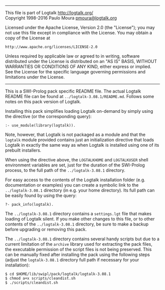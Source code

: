 ________________________________________________________________________

This file is part of Logtalk <http://logtalk.org/>  
Copyright 1998-2016 Paulo Moura <pmoura@logtalk.org>

Licensed under the Apache License, Version 2.0 (the "License");
you may not use this file except in compliance with the License.
You may obtain a copy of the License at

    http://www.apache.org/licenses/LICENSE-2.0

Unless required by applicable law or agreed to in writing, software
distributed under the License is distributed on an "AS IS" BASIS,
WITHOUT WARRANTIES OR CONDITIONS OF ANY KIND, either express or implied.
See the License for the specific language governing permissions and
limitations under the License.
________________________________________________________________________


This is a SWI-Prolog pack specific README file. The actual Logtalk
README file can be found at `../logtalk-3.08.1/README.md`. Follows
some notes on this pack version of Logtalk.

Installing this pack simplifies loading Logtalk on-demand by simply
using the directive (or the corresponding query):

	:- use_module(library(logtalk)).

Note, however, that Logtalk is not packaged as a module and that the
`logtalk` module provided contains just an initialization directive
that loads Logtalk in exactly the same way as when Logtalk is installed
using one of its prebuilt installers.

When using the directive above, the `LOGTALKHOME` and `LOGTALKUSER`
shell environment variables are set, just for the duration of the
SWI-Prolog process, to the full path of the `../logtalk-3.08.1`
directory.

For easy access to the contents of the Logtalk installation folder
(e.g. documentation or examples) you can create a symbolic link to the
`../logtalk-3.08.1` directory (in e.g. your home directory). Its full
path can be easily found by using the query:

	?- pack_info(logtalk).

The `../logtalk-3.08.1` directory contains a `settings.lgt` file that
makes loading of Logtalk silent. If you make other changes to this file,
or to other contents of the `../logtalk-3.08.1` directory, be sure to
make a backup before upgrading or removing this pack.

The `../logtalk-3.08.1` directory contains several handy scripts but due
to a current limitation of the `archive` library used for extracting the
pack files, the executable permission of the script files is not being
preserved. This can be manually fixed after installing the pack using
the following steps (adjust the `logtalk-3.08.1` directory full path if
necessary for your installation):

	$ cd $HOME/lib/swipl/pack/logtalk/logtalk-3.08.1
	$ chmod a+x scripts/cleandist.sh
	$ ./scripts/cleandist.sh
